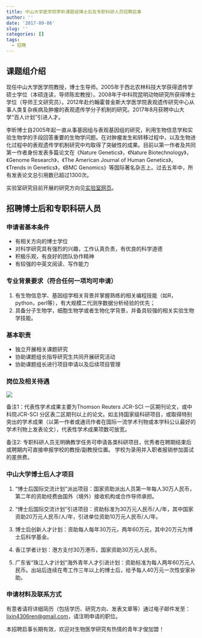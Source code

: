 ```yaml
---
title: 中山大学医学院李昕课题组博士后及专职科研人员招聘启事
author: ''
date: '2017-09-06'
slug: ''
categories: []
tags:
  - 招聘
---
```

<!--more-->
## 课题组介绍

现任中山大学医学院教授，博士生导师。2005年于西北农林科技大学获得遗传学硕士学位（本硕连读，导师陈宏教授）。2008年于中科院昆明动物研究所获得博士学位（导师王文研究员）。2012年赴约翰霍普金斯大学医学院表观遗传研究中心从事人类复杂疾病及肿瘤的表观遗传学分子机制的研究。2017年8月获聘中山大学“百人计划”引进人才。

李昕博士自2005年起一直从事基因组与表观基因组的研究，利用生物信息学和实验生物学的手段回答重要的生物学问题。在对肿瘤发生和转移过程中，以及生物进化过程中的表观遗传学机制研究中均取得了突破性的成果。目前以第一作者及共同第一作者身份发表多篇论文在《Nature Genetics》，《Nature Biotechnology》，《Genome Research》，《The American Journal of Human Genetics》，《Trends in Genetics》，《BMC Genomics》等国际著名杂志上。过去五年中，所有发表论文总引用数已超过1300次。

实验室研究目前开展的研究方向见[实验室网页](http://lixinlab.netlify.com/#projects)。

## 招聘博士后和专职科研人员

### 申请者基本条件
* 有相关方向的博士学位
* 对科学研究具有强烈的兴趣，工作认真负责，有优良的科学道德
* 积极乐观，有良好的团队协作精神
* 有较强的中英文阅读、写作能力

### 专业背景要求（符合任何一项均可申请）
1. 有生物信息学、基因组学相关背景并掌握熟练的相关编程技能（如R，python，perl等），有大规模二代测序数据分析经验的优先；
2. 具备分子生物学，细胞生物学或者生物化学背景，并备具较强的相关实验生物学技能。

### 基本职责
* 独立开展相关课题研究
* 协助课题组长指导研究生共同开展研究活动
* 协助课题组长进行项目申请以及后续项目管理

### 岗位及相关待遇
![](img/positions.png)

备注1：代表性学术成果主要为Thomson Reuters JCR-SCI 一区期刊论文，或中科院JCR-SCI 分区表二区期刊以上的论文。如主持国家级科研项目，或取得特别突出的学术成果（以第一作者或通讯作者在国际一流学术刊物或本学科公认最好的学术刊物上发表论文），代表性学术成果项数可放宽。

备注2: 专职科研人员无明确教学任务可申请各类科研项目，优秀者在聘期结束后或聘期内可直接申报学校的教授/副教授位置。 学校为录用并入职者报销参加面试的差旅费。

### 中山大学博士后人才项目
1. “博士后国际交流计划”派出项目：国家资助派出人员第一年每人30万人民币，第二年的资助经费由国外（境外）接收机构或合作导师承担。

2. “博士后国际交流计划”引进项目：资助标准为30万元人民币/人/年，其中国家资助20万元人民币/人/年，引进单位资助10万元人民币/人/年。

3. 博士后创新人才计划：资助每人每年30万元，两年60万元，其中20万元为博士后科学基金。

4. 香江学者计划：港方支付30万港币，国家资助30万元人民币。

5. 广东省“珠江人才计划”海外青年人才引进计划：资助标准为每人两年60万元人民币。出站后连续在粤工作三年以上的博士后，给予每人40万元一次性安家补助。


### 申请材料及联系方式
有意者请将详细简历（包括学历、研究方向、发表文章等）通过电子邮件发至：lixin4306ren@gmail.com，请注明申请的职位。 

本招聘启事长期有效，欢迎对生物医学研究有热情的青年才俊加盟！